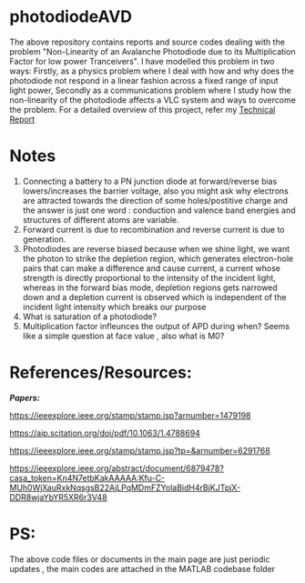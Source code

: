 # photodiodeAVD
The above repository contains reports and source codes dealing with the problem  "Non-Linearity of an Avalanche Photodiode due to its Multiplication Factor for low power Tranceivers". I have modelled this problem in two ways: Firstly, as a physics problem where I deal with how and why does the photodiode not respond in a linear fashion across a fixed range of input light power, Secondly as a communications problem where I study how the non-linearity of the photodiode affects a VLC system and ways to overcome the problem. For a detailed overview of this project, refer my [Technical Report](https://drive.google.com/file/d/1K7Wji5AkhiduNSIzb3gpIRf_s47tMdFk/view)



# Notes
1. Connecting a battery to a PN junction diode at forward/reverse bias lowers/increases the barrier voltage, also you might ask why electrons are attracted towards the direction of some holes/postitive charge and the answer is just one word : conduction and valence band energies and structures of different atoms are variable.
2. Forward current is due to recombination and reverse current is due to generation. 
3. Photodiodes are reverse biased because when we shine light, we want the photon to strike the depletion region, which generates electron-hole pairs that can make a difference and cause current, a current whose strength is directly proportional to the intensity of the incident light, whereas in the forward bias mode, depletion regions gets narrowed down and a depletion current is observed which is independent of the incident light intensity which breaks our purpose
4. What is saturation of a photodiode?
5. Multiplication factor infleunces the output of APD during when? Seems like a simple question at face value , also what is M0?

# **References/Resources:** 

 ***Papers:***

https://ieeexplore.ieee.org/stamp/stamp.jsp?arnumber=1479198

https://aip.scitation.org/doi/pdf/10.1063/1.4788694

https://ieeexplore.ieee.org/stamp/stamp.jsp?tp=&arnumber=6291768

https://ieeexplore.ieee.org/abstract/document/6879478?casa_token=Kn4N7etbKakAAAAA:Kfu-C-MUh0WjXauRxkNqsgsB22AjLPqMDmFZYolaBidH4rBjKJTpjX-DDR8wjaYbYR5XR6r3V48


# PS:
The above code files or documents in the main page are just periodic updates , the main codes are attached in the MATLAB codebase folder


